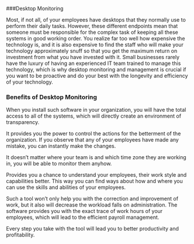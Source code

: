 ###Desktop Monitoring

Most, if not all, of your employees have desktops that they normally use to perform their daily tasks. However, these different endpoints mean that someone must be responsible for the complex task of keeping all these systems in good working order. You realize far too well how expensive the technology is, and it is also expensive to find the staff who will make your technology approximately snuff so that you get the maximum return on investment from what you have invested with it. Small businesses rarely have the luxury of having an experienced IT team trained to manage this technology, which is why desktop monitoring and management is crucial if you want to be proactive and do your best with the longevity and efficiency of your technology.

### Benefits of Desktop Monitoring

When you install such software in your organization, you will have the total access to all of the systems, which will directly create an environment of transparency.

It provides you the power to control the actions for the betterment of the organization. If you observe that any of your employees have made any mistake, you can instantly make the changes.

It doesn’t matter where your team is and which time zone they are working in, you will be able to monitor them anyhow.

Provides you a chance to understand your employees, their work style and capabilities better. This way you can find ways about how and where you can use the skills and abilities of your employees.

Such a tool won’t only help you with the correction and improvement of work, but it also will decrease the workload falls on administration. The software provides you with the exact trace of work hours of your employees, which will lead to the efficient payroll management.

Every step you take with the tool will lead you to better productivity and profitability.




